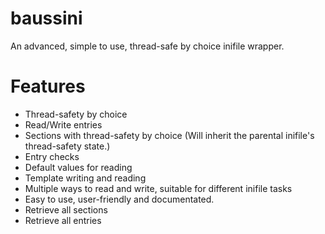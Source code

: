 # baussini
An advanced, simple to use, thread-safe by choice inifile wrapper.
# Features
* Thread-safety by choice
* Read/Write entries
* Sections with thread-safety by choice (Will inherit the parental inifile's thread-safety state.)
* Entry checks
* Default values for reading
* Template writing and reading
* Multiple ways to read and write, suitable for different inifile tasks
* Easy to use, user-friendly and documentated.
* Retrieve all sections
* Retrieve all entries
